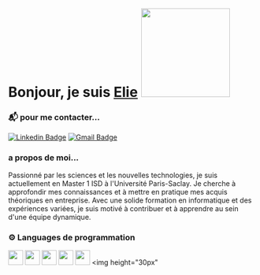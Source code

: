 <h1>Bonjour, je suis <a href="https://github.com/Kg-elie">Elie</a> <img height="180px" src="https://i.giphy.com/media/v1.Y2lkPTc5MGI3NjExYWJubmI0N3VhNzlhdm9yc2J4ampyMzRoNWxzazltdDZjdzlxNTdiMSZlcD12MV9pbnRlcm5hbF9naWZfYnlfaWQmY3Q9Zw/xUPGcigl4eOfc6hA5y/giphy.gif"></h1>
</h1>

### 📬 pour me contacter...

[![Linkedin Badge](https://img.shields.io/badge/-LinkedIn-blue?style=flat&logo=Linkedin&logoColor=white&link=https:https://www.linkedin.com/in/elie-kanga/)](https://www.linkedin.com/in/elie-kanga/)
[![Gmail Badge](https://img.shields.io/badge/-Gmail-d14836?style=flat&logo=Gmail&logoColor=white&link=mailto:eliekanga18@gmail.com)](mailto:eliekanga18@gmail.com)


### a propos de moi...

Passionné par les sciences et les nouvelles technologies, je suis actuellement en Master 1 ISD à l'Université Paris-Saclay. Je cherche à approfondir mes connaissances et à mettre en pratique mes acquis théoriques en entreprise. Avec une solide formation en informatique et des expériences variées, je suis motivé à contribuer et à apprendre au sein d'une équipe dynamique.

### ⚙️ Languages de programmation

<img height="30px" src="https://slackmojis.com/emojis/32-python/download">  <img height="30px" src="https://slackmojis.com/emojis/4638-c-lang/download"> <img height="30px" src="https://slackmojis.com/emojis/66260-rust/download"> <img height="30px" src="https://slackmojis.com/emojis/2990-oracle/download"> <img height="30px" src="https://slackmojis.com/emojis/4439-mysql/download"> <img height="30px" 


